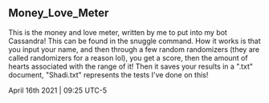 ## Money_Love_Meter
This is the money and love meter, written by me to put into my bot Cassandra! This can be found in the snuggle command.
How it works is that you input your name, and then through a few random randomizers (they are called randomizers for a reason lol), you get a score, then the amount of hearts associated with the range of it!
Then it saves your results in a ".txt" document, "Shadi.txt" represents the tests I've done on this!

April 16th 2021 | 09:25 UTC-5
